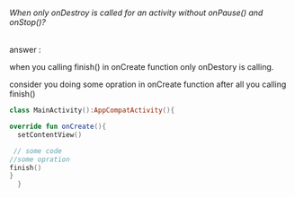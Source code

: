 ###### When only onDestroy is called for an activity without onPause() and onStop()?

answer :

when you calling finish() in onCreate function only onDestory is calling.

consider you doing some opration in onCreate function after all you calling finish()

```kt
class MainActivity():AppCompatActivity(){

override fun onCreate(){
  setContentView()

 // some code
//some opration 
finish()    
}
  }
```
